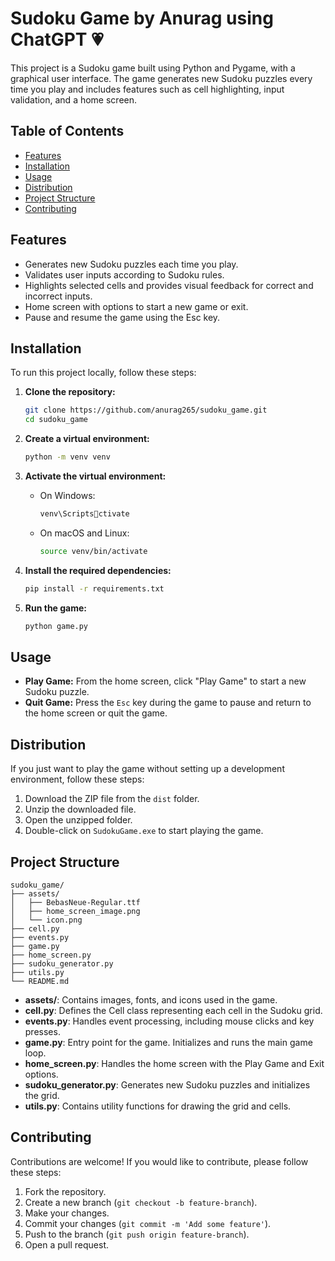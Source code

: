 
# Sudoku Game by Anurag using ChatGPT 💗

This project is a Sudoku game built using Python and Pygame, with a graphical user interface. The game generates new Sudoku puzzles every time you play and includes features such as cell highlighting, input validation, and a home screen.

## Table of Contents

- [Features](#features)
- [Installation](#installation)
- [Usage](#usage)
- [Distribution](#distribution)
- [Project Structure](#project-structure)
- [Contributing](#contributing)

## Features

- Generates new Sudoku puzzles each time you play.
- Validates user inputs according to Sudoku rules.
- Highlights selected cells and provides visual feedback for correct and incorrect inputs.
- Home screen with options to start a new game or exit.
- Pause and resume the game using the Esc key.

## Installation

To run this project locally, follow these steps:

1. **Clone the repository:**

   ```sh
   git clone https://github.com/anurag265/sudoku_game.git
   cd sudoku_game
   ```

2. **Create a virtual environment:**

   ```sh
   python -m venv venv
   ```

3. **Activate the virtual environment:**

   - On Windows:
     ```sh
     venv\Scriptsctivate
     ```
   - On macOS and Linux:
     ```sh
     source venv/bin/activate
     ```

4. **Install the required dependencies:**

   ```sh
   pip install -r requirements.txt
   ```

5. **Run the game:**

   ```sh
   python game.py
   ```

## Usage

- **Play Game:** From the home screen, click "Play Game" to start a new Sudoku puzzle.
- **Quit Game:** Press the `Esc` key during the game to pause and return to the home screen or quit the game.

## Distribution

If you just want to play the game without setting up a development environment, follow these steps:

1. Download the ZIP file from the `dist` folder.
2. Unzip the downloaded file.
3. Open the unzipped folder.
4. Double-click on `SudokuGame.exe` to start playing the game.

## Project Structure

```
sudoku_game/
├── assets/
│   ├── BebasNeue-Regular.ttf
│   ├── home_screen_image.png
│   └── icon.png
├── cell.py
├── events.py
├── game.py
├── home_screen.py
├── sudoku_generator.py
├── utils.py
└── README.md
```

- **assets/**: Contains images, fonts, and icons used in the game.
- **cell.py**: Defines the Cell class representing each cell in the Sudoku grid.
- **events.py**: Handles event processing, including mouse clicks and key presses.
- **game.py**: Entry point for the game. Initializes and runs the main game loop.
- **home_screen.py**: Handles the home screen with the Play Game and Exit options.
- **sudoku_generator.py**: Generates new Sudoku puzzles and initializes the grid.
- **utils.py**: Contains utility functions for drawing the grid and cells.

## Contributing

Contributions are welcome! If you would like to contribute, please follow these steps:

1. Fork the repository.
2. Create a new branch (`git checkout -b feature-branch`).
3. Make your changes.
4. Commit your changes (`git commit -m 'Add some feature'`).
5. Push to the branch (`git push origin feature-branch`).
6. Open a pull request.
